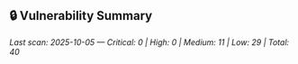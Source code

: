 ## 🔒 Vulnerability Summary

<!-- vuln-summary-start -->
_Last scan: 2025-10-05 — Critical: 0 | High: 0 | Medium: 11 | Low: 29 | Total: 40_
<!-- vuln-summary-end -->
